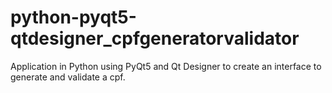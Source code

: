 # python-pyqt5-qtdesigner_cpfgeneratorvalidator
Application in Python using PyQt5 and Qt Designer to create an interface to generate and validate a cpf.
